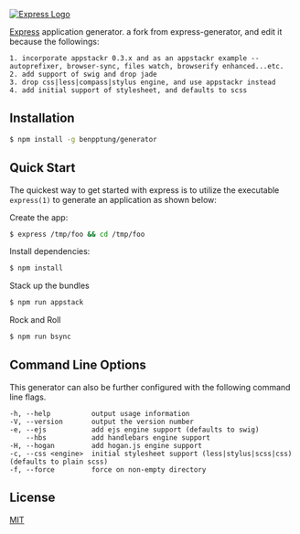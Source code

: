 [![Express Logo](https://i.cloudup.com/zfY6lL7eFa-3000x3000.png)](http://expressjs.com/)

[Express](https://www.npmjs.com/package/express) application generator.
a fork from express-generator, and edit it because the followings:

```
1. incorporate appstackr 0.3.x and as an appstackr example -- autoprefixer, browser-sync, files watch, browserify enhanced...etc.
2. add support of swig and drop jade
3. drop css|less|compass|stylus engine, and use appstackr instead
4. add initial support of stylesheet, and defaults to scss
```

## Installation

```sh
$ npm install -g benpptung/generator
```

## Quick Start

The quickest way to get started with express is to utilize the executable `express(1)` to generate an application as shown below:

Create the app:

```bash
$ express /tmp/foo && cd /tmp/foo
```

Install dependencies:

```bash
$ npm install
```

Stack up the bundles
```bash
$ npm run appstack
```


Rock and Roll

```bash
$ npm run bsync
```

## Command Line Options

This generator can also be further configured with the following command line flags.

    -h, --help          output usage information
    -V, --version       output the version number
    -e, --ejs           add ejs engine support (defaults to swig)
        --hbs           add handlebars engine support
    -H, --hogan         add hogan.js engine support
    -c, --css <engine>  initial stylesheet support (less|stylus|scss|css) (defaults to plain scss)
    -f, --force         force on non-empty directory

## License

[MIT](LICENSE)

[npm-image]: https://img.shields.io/npm/v/express-generator.svg
[npm-url]: https://npmjs.org/package/express-generator
[travis-image]: https://img.shields.io/travis/expressjs/generator/master.svg?label=linux
[travis-url]: https://travis-ci.org/expressjs/generator
[appveyor-image]: https://img.shields.io/appveyor/ci/dougwilson/generator/master.svg?label=windows
[appveyor-url]: https://ci.appveyor.com/project/dougwilson/generator
[downloads-image]: https://img.shields.io/npm/dm/express-generator.svg
[downloads-url]: https://npmjs.org/package/express-generator
[gratipay-image]: https://img.shields.io/gratipay/dougwilson.svg
[gratipay-url]: https://gratipay.com/dougwilson/

